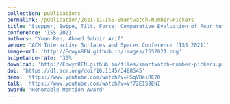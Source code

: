 ```yaml
---
collection: publications
permalink: /publication/2021-11-ISS-Smartwatch-Number-Pickers
title: "Stepper, Swipe, Tilt, Force: Comparative Evaluation of Four Number Pickers for Smartwatches"
conference: 'ISS 2021'
authors: "Yuan Ren, Ahmed Sabbir Arif"
venue: 'ACM Interactive Surfaces and Spaces Conference (ISS 2021)'
image-url: 'http://EowynREN.github.io/images/ISS2021.png'
accpetance-rate: '30%'
download: 'http://EowynREN.github.io/files/smartwatch-number-pickers.pdf'
doi: 'https://dl.acm.org/doi/10.1145/3488545'
demo: 'https://www.youtube.com/watch?v=HSqVBeiRE70'
talk: 'https://www.youtube.com/watch?v=Vf72E1S9ENI'
award: 'Honorable Mention Award'
---
```

